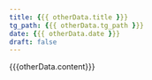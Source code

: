 ```yaml
---
title: {{{ otherData.title }}} 
tg_path: {{{ otherData.tg_path }}}
date: {{{ otherData.date }}}
draft: false
---
```

{{{otherData.content}}}